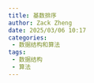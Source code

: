 ```yaml
---
title: 基数排序
author: Zack Zheng
date: 2025/03/06 10:17
categories:
 - 数据结构和算法
tags:
 - 数据结构
 - 算法
---
```

